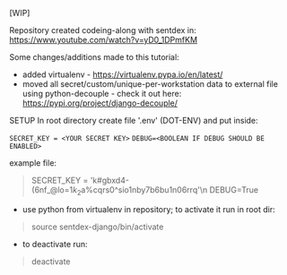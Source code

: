 [WIP]

Repository created codeing-along with sentdex in:
https://www.youtube.com/watch?v=yD0_1DPmfKM

Some changes/additions made to this tutorial:
- added virtualenv - https://virtualenv.pypa.io/en/latest/
- moved all secret/custom/unique-per-workstation data to external file using python-decouple - check it out here: https://pypi.org/project/django-decouple/

SETUP
In root directory create file '.env' (DOT-ENV) and put inside:

`SECRET_KEY = <YOUR SECRET KEY>`
`DEBUG=<BOOLEAN IF DEBUG SHOULD BE ENABLED>`

example file:

> SECRET_KEY = 'k#gbxd4-(6nf_@lo=1$k_2$a%cqrs0^sio1nby7b6bu1n06rrq'\n
> DEBUG=True

- use python from virtualenv in repository; to activate it run in root dir:
> source sentdex-django/bin/activate

- to deactivate run:
> deactivate